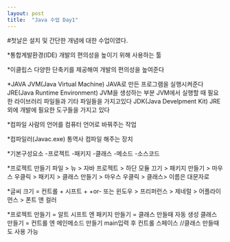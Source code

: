 ```yaml
---
layout: post
title:  "Java 수업 Day1"
---
```

#첫날은 설치 및 간단한 개념에 대한 수업이였다.

*통합계발환경(IDE)
	개발의 편의성을 높이기 위해 사용하는 툴

*이클립스
	다양한 단축키를 제공해여 개발의 편의성을 높여준다


*JAVA
	JVM(Java Virtual Machine)
		JAVA로 만든 프로그램을 실행시켜준다
	JRE(Java Runtime Environment)
		JVM을 생성하는 부분
		JVM에서 실행할 때 필요한 라이브러리
		파일들과 기타 파일들을 가지고있다
	JDK(Java Develpment Kit)
		JRE 외에 개발에 필요한 도구들을 가지고 있다

*컴파일
	사람의 언어를 컴퓨터 언어로 바꿔주는 작업

*컴파일러(Javac.exe)
	통역사
	컴파일 해주는 장치

*기본구성요소
-프로젝트
	-패키지
		-클래스
			-메소드
				-소스코드

*프로젝트 만들기 파일 > 뉴 > 자바 프로젝트 > 하단 모듈 끄기 > 
패키지 만들기 > 마우스 우클릭 > 패키지 > 클래스 만들기 > 마우스 우클릭 > 클래스> 이름은 대문자로

*글씨 크기 = 컨트롤 + 시프트 + +or-
또는 윈도우 > 프리퍼런스 > 제네럴 > 어플라이먼스 > 폰트 앤 컬러

*프로젝트 만들기 = 알트 시프트 엔
패키지 만들기 = 클래스 만들때 자동 생성
클래스 만들기 = 컨트롤 엔
메인메소드 만들기 main입력 후 컨트롤 스페이스 //클래스 만들때도 사용 가능
